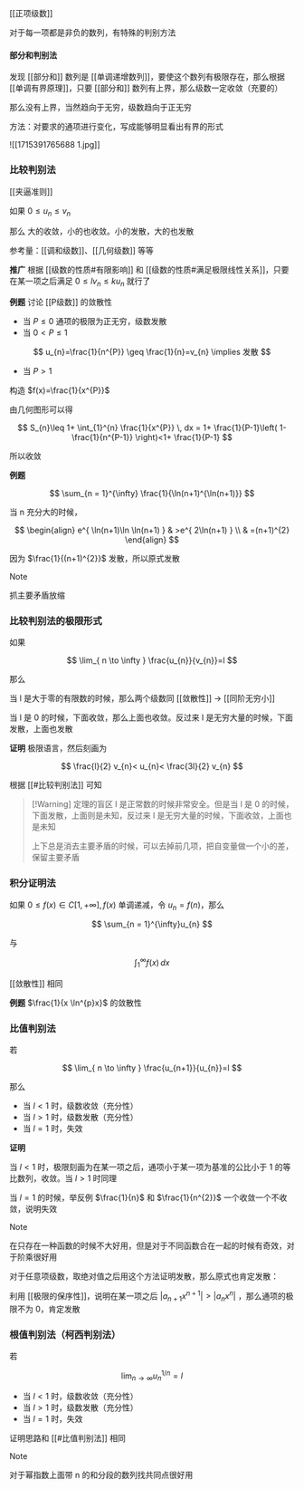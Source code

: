 ---
---

[[正项级数]]

对于每一项都是非负的数列，有特殊的判别方法
#### 部分和判别法

发现 [[部分和]] 数列是 [[单调递增数列]]，要使这个数列有极限存在，那么根据 [[单调有界原理]]，只要 [[部分和]] 数列有上界，那么级数一定收敛（充要的）

那么没有上界，当然趋向于无穷，级数趋向于正无穷

方法：对要求的通项进行变化，写成能够明显看出有界的形式

![[1715391765688 1.jpg]]


### 比较判别法

[[夹逼准则]]

如果 $0\leq u_{n} \leq v_{n}$

那么 大的收敛，小的也收敛。小的发散，大的也发散

参考量：[[调和级数]]、[[几何级数]] 等等

**推广** 根据 [[级数的性质#有限影响]] 和 [[级数的性质#满足极限线性关系]]，只要在某一项之后满足 $0\leq lv_{n}\leq ku_{n}$ 就行了

**例题** 讨论 [[P级数]] 的敛散性

- 当 $P\leq 0$ 通项的极限为正无穷，级数发散
- 当 $0<P\leq 1$

$$
u_{n}=\frac{1}{n^{P}} \geq \frac{1}{n}=v_{n} \implies 发散
$$

- 当 $P>1$

构造 $f(x)=\frac{1}{x^{P}}$

由几何图形可以得

$$
S_{n}\leq 1+ \int_{1}^{n} \frac{1}{x^{P}} \, dx = 1+ \frac{1}{P-1}\left( 1- \frac{1}{n^{P-1}} \right)<1+ \frac{1}{P-1}
$$

所以收敛

**例题**

$$
\sum_{n = 1}^{\infty} \frac{1}{\ln(n+1)^{\ln(n+1)}}
$$

当 n 充分大的时候，

$$
\begin{align}
e^{ \ln(n+1)\ln \ln(n+1) } & >e^{ 2\ln(n+1) } \\
 & =(n+1)^{2}
\end{align}
$$

因为 $\frac{1}{(n+1)^{2}}$ 发散，所以原式发散

> [!NOTE]
> 抓主要矛盾放缩

### 比较判别法的极限形式

如果

$$
\lim_{ n \to \infty } \frac{u_{n}}{v_{n}}=l
$$

那么

当 l 是大于零的有限数的时候，那么两个级数同 [[敛散性]] -> [[同阶无穷小]]

当 l 是 0 的时候，下面收敛，那么上面也收敛。反过来 l 是无穷大量的时候，下面发散，上面也发散

**证明** 极限语言，然后刻画为

$$
\frac{l}{2} v_{n}< u_{n}< \frac{3l}{2} v_{n}
$$

根据 [[#比较判别法]] 可知


> [!Warning] 定理的盲区
> l 是正常数的时候非常安全。但是当 l 是 0 的时候，下面发散，上面则是未知，反过来 l 是无穷大量的时候，下面收敛，上面也是未知
>
> 上下总是消去主要矛盾的时候，可以去掉前几项，把自变量做一个小的差，保留主要矛盾

### 积分证明法

如果 $0 \leq f(x) \in C[1,+\infty], f(x)$ 单调递减，令 $u_{n}=f(n)$，那么

$$
\sum_{n = 1}^{\infty}u_{n}
$$

与

$$
\int_{1}^{\infty} f(x) \, dx
$$

[[敛散性]] 相同

**例题** $\frac{1}{x \ln^{p}x}$ 的敛散性

### 比值判别法

若

$$
\lim_{ n \to \infty } \frac{u_{n+1}}{u_{n}}=l
$$

那么

- 当 $l<1$ 时，级数收敛（充分性）
- 当 $l>1$ 时，级数发散（充分性）
- 当 $l=1$ 时，失效

**证明**

当 $l<1$ 时，极限刻画为在某一项之后，通项小于某一项为基准的公比小于 1 的等比数列，收敛。当 $l>1$ 时同理

当 $l=1$ 的时候，举反例 $\frac{1}{n}$ 和 $\frac{1}{n^{2}}$ 一个收敛一个不收敛，说明失效

> [!NOTE]
> 在只存在一种函数的时候不大好用，但是对于不同函数合在一起的时候有奇效，对于阶乘很好用

对于任意项级数，取绝对值之后用这个方法证明发散，那么原式也肯定发散：

利用 [[极限的保序性]]，说明在某一项之后 $|a_{n+1}x^{n+1}|>|a_{n}x^{n}|$ ，那么通项的极限不为 0，肯定发散

### 根值判别法（柯西判别法）

若

$$
\lim_{ n \to \infty } u_{n}^{1/n}=l
$$

- 当 $l<1$ 时，级数收敛（充分性）
- 当 $l>1$ 时，级数发散（充分性）
- 当 $l=1$ 时，失效

证明思路和 [[#比值判别法]] 相同

> [!NOTE]
> 对于幂指数上面带 n 的和分段的数列找共同点很好用
